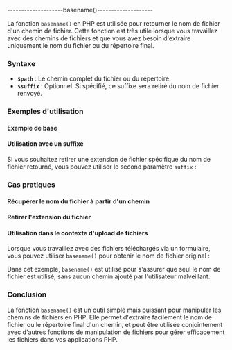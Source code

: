 <!-- 
    
    21/05/2024
    09:31

    CHAT_GPT

-->


--------------------basename()--------------------



La fonction `basename()` en PHP est utilisée pour retourner le nom de fichier d'un chemin de fichier. Cette fonction est très utile lorsque vous travaillez avec des chemins de fichiers et que vous avez besoin d'extraire uniquement le nom du fichier ou du répertoire final.

### Syntaxe

<?php
basename(string $path, string $suffix = ""): string
?>

- **`$path`** : Le chemin complet du fichier ou du répertoire.
- **`$suffix`** : Optionnel. Si spécifié, ce suffixe sera retiré du nom de fichier renvoyé.

### Exemples d'utilisation

#### Exemple de base

<?php
$chemin = "/var/www/html/index.php";
$nomFichier = basename($chemin);
echo $nomFichier; // Affiche "index.php"
?>

#### Utilisation avec un suffixe

Si vous souhaitez retirer une extension de fichier spécifique du nom de fichier retourné, vous pouvez utiliser le second paramètre `suffix` :

<?php
$chemin = "/var/www/html/index.php";
$nomFichierSansExtension = basename($chemin, ".php");
echo $nomFichierSansExtension; // Affiche "index"
?>

### Cas pratiques

#### Récupérer le nom du fichier à partir d'un chemin

<?php
$chemin = "/home/user/photos/image.jpg";
$nomFichier = basename($chemin);
echo $nomFichier; // Affiche "image.jpg"
?>

#### Retirer l'extension du fichier

<?php
$chemin = "/home/user/photos/image.jpg";
$nomFichierSansExtension = basename($chemin, ".jpg");
echo $nomFichierSansExtension; // Affiche "image"
?>

#### Utilisation dans le contexte d'upload de fichiers

Lorsque vous travaillez avec des fichiers téléchargés via un formulaire, vous pouvez utiliser `basename()` pour obtenir le nom de fichier original :

<?php
if (isset($_FILES['uploaded_file'])) {
    $nomFichier = basename($_FILES['uploaded_file']['name']);
    $destination = "/uploads/" . $nomFichier;

    // Déplacez le fichier téléchargé vers le répertoire de destination
    if (move_uploaded_file($_FILES['uploaded_file']['tmp_name'], $destination)) {
        echo "Le fichier a été téléchargé avec succès.";
    } else {
        echo "Échec du téléchargement du fichier.";
    }
}
?>

Dans cet exemple, `basename()` est utilisé pour s'assurer que seul le nom de fichier est utilisé, sans aucun chemin ajouté par l'utilisateur malveillant.

### Conclusion

La fonction `basename()` est un outil simple mais puissant pour manipuler les chemins de fichiers en PHP. Elle permet d'extraire facilement le nom de fichier ou le répertoire final d'un chemin, et peut être utilisée conjointement avec d'autres fonctions de manipulation de fichiers pour gérer efficacement les fichiers dans vos applications PHP.